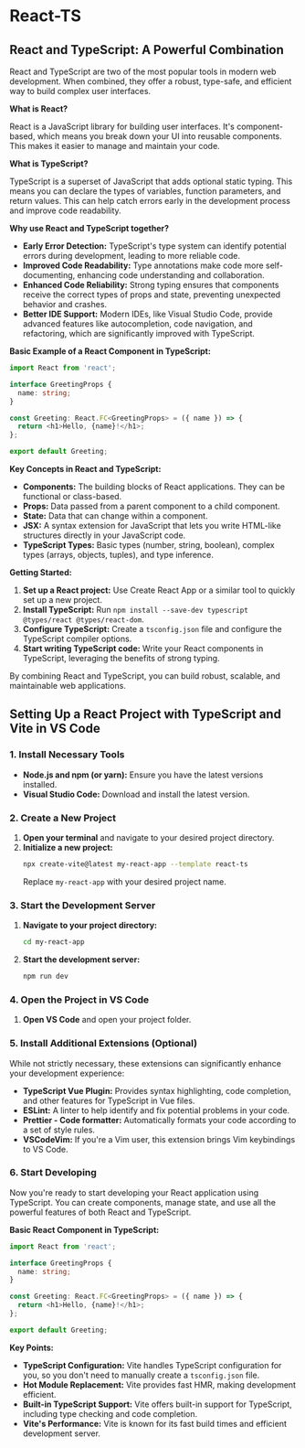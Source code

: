 # React-TS

## **React and TypeScript: A Powerful Combination**

React and TypeScript are two of the most popular tools in modern web development. When combined, they offer a robust, type-safe, and efficient way to build complex user interfaces.

**What is React?**

React is a JavaScript library for building user interfaces. It's component-based, which means you break down your UI into reusable components. This makes it easier to manage and maintain your code.

**What is TypeScript?**

TypeScript is a superset of JavaScript that adds optional static typing. This means you can declare the types of variables, function parameters, and return values. This can help catch errors early in the development process and improve code readability.

**Why use React and TypeScript together?**

* **Early Error Detection:** TypeScript's type system can identify potential errors during development, leading to more reliable code.
* **Improved Code Readability:** Type annotations make code more self-documenting, enhancing code understanding and collaboration.
* **Enhanced Code Reliability:** Strong typing ensures that components receive the correct types of props and state, preventing unexpected behavior and crashes.
* **Better IDE Support:** Modern IDEs, like Visual Studio Code, provide advanced features like autocompletion, code navigation, and refactoring, which are significantly improved with TypeScript.

**Basic Example of a React Component in TypeScript:**

```typescript
import React from 'react';

interface GreetingProps {
  name: string;
}

const Greeting: React.FC<GreetingProps> = ({ name }) => {
  return <h1>Hello, {name}!</h1>;
};

export default Greeting;
```

**Key Concepts in React and TypeScript:**

* **Components:** The building blocks of React applications. They can be functional or class-based.
* **Props:** Data passed from a parent component to a child component.
* **State:** Data that can change within a component.
* **JSX:** A syntax extension for JavaScript that lets you write HTML-like structures directly in your JavaScript code.
* **TypeScript Types:** Basic types (number, string, boolean), complex types (arrays, objects, tuples), and type inference.

**Getting Started:**

1. **Set up a React project:** Use Create React App or a similar tool to quickly set up a new project.
2. **Install TypeScript:** Run `npm install --save-dev typescript @types/react @types/react-dom`.
3. **Configure TypeScript:** Create a `tsconfig.json` file and configure the TypeScript compiler options.
4. **Start writing TypeScript code:** Write your React components in TypeScript, leveraging the benefits of strong typing.

By combining React and TypeScript, you can build robust, scalable, and maintainable web applications.
 
## **Setting Up a React Project with TypeScript and Vite in VS Code**

### 1. **Install Necessary Tools**
* **Node.js and npm (or yarn):** Ensure you have the latest versions installed.
* **Visual Studio Code:** Download and install the latest version.

### 2. **Create a New Project**
1. **Open your terminal** and navigate to your desired project directory.
2. **Initialize a new project:**
   ```bash
   npx create-vite@latest my-react-app --template react-ts
   ```
   Replace `my-react-app` with your desired project name.

### 3. **Start the Development Server**
1. **Navigate to your project directory:**
   ```bash
   cd my-react-app
   ```
2. **Start the development server:**
   ```bash
   npm run dev
   ```

### 4. **Open the Project in VS Code**
1. **Open VS Code** and open your project folder.

### 5. **Install Additional Extensions (Optional)**
While not strictly necessary, these extensions can significantly enhance your development experience:
* **TypeScript Vue Plugin:** Provides syntax highlighting, code completion, and other features for TypeScript in Vue files.
* **ESLint:** A linter to help identify and fix potential problems in your code.
* **Prettier - Code formatter:** Automatically formats your code according to a set of style rules.
* **VSCodeVim:** If you're a Vim user, this extension brings Vim keybindings to VS Code.

### 6. **Start Developing**
Now you're ready to start developing your React application using TypeScript. You can create components, manage state, and use all the powerful features of both React and TypeScript.

**Basic React Component in TypeScript:**

```typescript
import React from 'react';

interface GreetingProps {
  name: string;
}

const Greeting: React.FC<GreetingProps> = ({ name }) => {
  return <h1>Hello, {name}!</h1>;
};

export default Greeting;
```

**Key Points:**

* **TypeScript Configuration:** Vite handles TypeScript configuration for you, so you don't need to manually create a `tsconfig.json` file.
* **Hot Module Replacement:** Vite provides fast HMR, making development efficient.
* **Built-in TypeScript Support:** Vite offers built-in support for TypeScript, including type checking and code completion.
* **Vite's Performance:** Vite is known for its fast build times and efficient development server.

